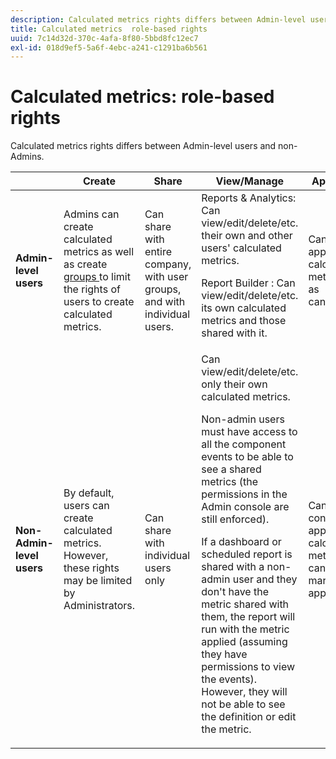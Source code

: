 ```yaml
---
description: Calculated metrics rights differs between Admin-level users and non-Admins.
title: Calculated metrics  role-based rights
uuid: 7c14d32d-370c-4afa-8f80-5bbd8fc12ec7
exl-id: 018d9ef5-5a6f-4ebc-a241-c1291ba6b561
---
```

# Calculated metrics: role-based rights

Calculated metrics rights differs between Admin-level users and non-Admins.

<table id="table_13F72FD90C964B86BD4B51E6F51ED292"> 
 <thead> 
  <tr> 
   <th colname="col1" class="entry"> </th> 
   <th colname="col02" class="entry"> Create </th> 
   <th colname="col2" class="entry"> Share </th> 
   <th colname="col3" class="entry"> View/Manage </th> 
   <th colname="col4" class="entry"> Approve </th> 
   <th colname="col5" class="entry"> Apply </th> 
  </tr> 
 </thead>
 <tbody> 
  <tr> 
   <td colname="col1"> <b>Admin-level users</b> </td> 
   <td colname="col02"> Admins can create calculated metrics as well as create <a href="https://experienceleague.adobe.com/docs/analytics/admin/user-product-management/user-groups/groups.html"  > groups </a> to limit the rights of users to create calculated metrics. </td> 
   <td colname="col2"> Can share with entire company, with user groups, and with individual users. </td> 
   <td colname="col3"> <span class="keyword"> Reports & Analytics</span>: Can view/edit/delete/etc. their own and other users' calculated metrics. <p> <span class="keyword"> Report Builder </span>: Can view/edit/delete/etc. its own calculated metrics and those shared with it. </p> </td> 
   <td colname="col4"> Can approve calculated metrics as canonical. </td> 
   <td colname="col5"> Can apply any calculated metrics across the whole organization. </td> 
  </tr> 
  <tr> 
   <td colname="col1"> <b>Non-Admin-level users</b> </td> 
   <td colname="col02"> By default, users can create calculated metrics. However, these rights may be limited by Administrators. </td> 
   <td colname="col2"> Can share with individual users only </td> 
   <td colname="col3"> Can view/edit/delete/etc. only their own calculated metrics. <p>Non-admin users must have access to all the component events to be able to see a shared metrics (the permissions in the Admin console are still enforced). </p> <p>If a dashboard or scheduled report is shared with a non-admin user and they don't have the metric shared with them, the report will run with the metric applied (assuming they have permissions to view the events). However, they will not be able to see the definition or edit the metric. </p> </td> 
   <td colname="col4"> Can only consume approved calculated metrics; cannot mark as approved. </td> 
   <td colname="col5"> Can apply their own calculated metrics and segments that have been shared with them. </td> 
  </tr> 
 </tbody> 
</table>
